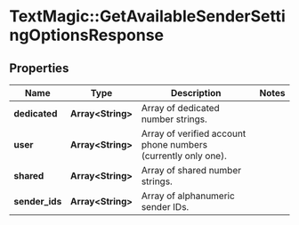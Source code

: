 # TextMagic::GetAvailableSenderSettingOptionsResponse

## Properties
Name | Type | Description | Notes
------------ | ------------- | ------------- | -------------
**dedicated** | **Array&lt;String&gt;** | Array of dedicated number strings. | 
**user** | **Array&lt;String&gt;** | Array of verified account phone numbers (currently only one). | 
**shared** | **Array&lt;String&gt;** | Array of shared number strings. | 
**sender_ids** | **Array&lt;String&gt;** | Array of alphanumeric sender IDs. | 


